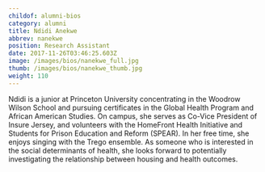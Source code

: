 ```yaml
---
childof: alumni-bios
category: alumni
title: Ndidi Anekwe  
abbrev: nanekwe
position: Research Assistant
date: 2017-11-26T03:46:25.603Z
image: /images/bios/nanekwe_full.jpg
thumb: /images/bios/nanekwe_thumb.jpg
weight: 110
---
```

Ndidi is a junior at Princeton University concentrating in the Woodrow Wilson School and pursuing certificates in the Global Health Program and African American Studies. On campus, she serves as Co-Vice President of Insure Jersey, and volunteers with the HomeFront Health Initiative and Students for Prison Education and Reform (SPEAR). In her free time, she enjoys singing with the Trego ensemble. As someone who is interested in the social determinants of health, she looks forward to potentially investigating the relationship between housing and health outcomes.

